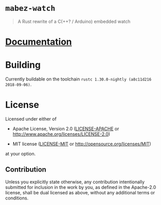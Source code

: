 # `mabez-watch`

> A Rust rewrite of a C(++? / Arduino) embedded watch

# [Documentation](https://github/MabezDev)

# Building

Currently buildable on the toolchain `rustc 1.30.0-nightly (a8c11d216 2018-09-06)`.

# License

Licensed under either of

- Apache License, Version 2.0 ([LICENSE-APACHE](LICENSE-APACHE) or
  http://www.apache.org/licenses/LICENSE-2.0)

- MIT license ([LICENSE-MIT](LICENSE-MIT) or http://opensource.org/licenses/MIT)

at your option.

## Contribution

Unless you explicitly state otherwise, any contribution intentionally submitted
for inclusion in the work by you, as defined in the Apache-2.0 license, shall be
dual licensed as above, without any additional terms or conditions.
